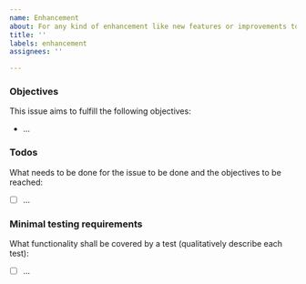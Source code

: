 ```yaml
---
name: Enhancement
about: For any kind of enhancement like new features or improvements to existing ones.
title: ''
labels: enhancement
assignees: ''

---
```


### Objectives
This issue aims to fulfill the following objectives:
- ...

### Todos
What needs to be done for the issue to be done and the objectives to be reached:
- [ ] …

### Minimal testing requirements
What functionality shall be covered by a test (qualitatively describe each test):
- [ ] …
